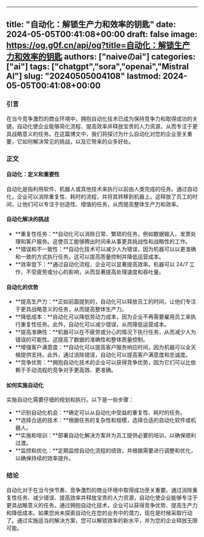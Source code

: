 
---
title: "自动化：解锁生产力和效率的钥匙"
date: 2024-05-05T00:41:08+00:00
draft: false
image: https://og.g0f.cn/api/og?title=自动化：解锁生产力和效率的钥匙
authors: ["naiveのai"]
categories: ["ai"]
tags: ["chatgpt","sora","openai","Mistral AI"]
slug: "20240505004108"
lastmod: 2024-05-05T00:41:08+00:00
---
### 引言

在当今竞争激烈的商业环境中，拥抱自动化技术已成为保持竞争力和取得成功的关键。自动化使企业能够简化流程、提高效率并释放宝贵的人力资源，从而专注于更具战略意义的任务。在这篇博文中，我们将探讨为什么自动化对您的企业至关重要，它如何解决常见的挑战，以及它带来的众多好处。

### 正文

#### 自动化：定义和重要性

自动化是指利用软件、机器人或其他技术来执行以前由人类完成的任务。通过自动化，企业可以消除重复性、耗时的流程，并将其转移到机器上。这释放了员工的时间，让他们可以专注于创造性、增值的任务，从而提高整体生产力和效率。

#### 自动化解决的挑战

* **重复性任务：**自动化可以消除日常、繁琐的任务，例如数据输入、发票处理和客户服务。这使员工能够腾出时间来从事更具挑战性和战略性的工作。
* **错误和不一致性：**自动化技术可以减少人为错误，因为机器可以以更准确和一致的方式执行任务。这可以提高质量控制并降低运营成本。
* **效率低下：**通过自动化流程，企业可以显著提高效率。机器可以 24/7 工作，不受疲劳或分心的影响，从而显著提高处理速度和吞吐量。

#### 自动化的优势

* **提高生产力：**正如前面提到的，自动化可以释放员工的时间，让他们专注于更具战略意义的任务，从而提高整体生产力。
* **降低成本：**自动化可以降低劳动力成本，因为企业不再需要雇用员工来执行重复性任务。此外，自动化可以减少错误，从而降低运营成本。
* **提高准确性：**机器可以在不疲劳或分心的情况下执行任务，从而减少人为错误的可能性。这提高了数据的准确性和整体质量控制。
* **增强客户满意度：**自动化可以提高客户服务响应时间，因为机器可以全天候提供支持。此外，通过消除错误，自动化可以提高客户满意度和忠诚度。
* **竞争优势：**拥抱自动化技术的企业可以获得竞争优势，因为它们可以比依赖于手动流程的竞争对手更高效、更准确。

#### 如何实施自动化

实施自动化需要仔细的规划和执行。以下是一些步骤：

* **识别自动化机会：**确定可以从自动化中受益的重复性、耗时的任务。
* **选择合适的技术：**根据任务的复杂性和规模，选择合适的自动化软件或机器人。
* **实施和培训：**部署自动化解决方案并为员工提供必要的培训，以确保顺利过渡。
* **监控和优化：**定期监控自动化流程的绩效，并根据需要进行调整和优化，以确保持续的效率提升。

### 结论

自动化对于在当今快节奏、竞争激烈的商业环境中取得成功至关重要。通过消除重复性任务、减少错误、提高效率并释放宝贵的人力资源，自动化使企业能够专注于更具战略意义的任务。通过拥抱自动化技术，企业可以获得竞争优势、提高生产力和降低成本。如果您尚未探索自动化在您的业务中的潜力，现在是时候采取行动了。通过实施适当的解决方案，您可以解锁效率的新水平，并为您的企业释放无限可能。
